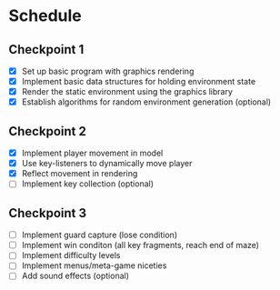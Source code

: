 # Schedule

## Checkpoint 1
- [x] Set up basic program with graphics rendering
- [x] Implement basic data structures for holding environment state
- [x] Render the static environment using the graphics library
- [x] Establish algorithms for random environment generation (optional)

## Checkpoint 2
- [x] Implement player movement in model
- [x] Use key-listeners to dynamically move player
- [x] Reflect movement in rendering
- [ ] Implement key collection (optional)

## Checkpoint 3
- [ ] Implement guard capture (lose condition)
- [ ] Implement win conditon (all key fragments, reach end of maze)
- [ ] Implement difficulty levels
- [ ] Implement menus/meta-game niceties
- [ ] Add sound effects (optional)
